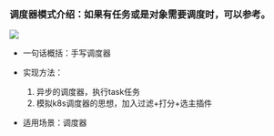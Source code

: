 ### 调度器模式介绍：如果有任务或是对象需要调度时，可以参考。
![](?raw=true)
- 一句话概括：手写调度器
- 实现方法：
    1. 异步的调度器，执行task任务
    2. 模拟k8s调度器的思想，加入过滤+打分+选主插件
     
- 适用场景：调度器
  
  
